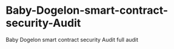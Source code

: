 # Baby-Dogelon-smart-contract-security-Audit
Baby Dogelon smart contract security Audit full audit 
